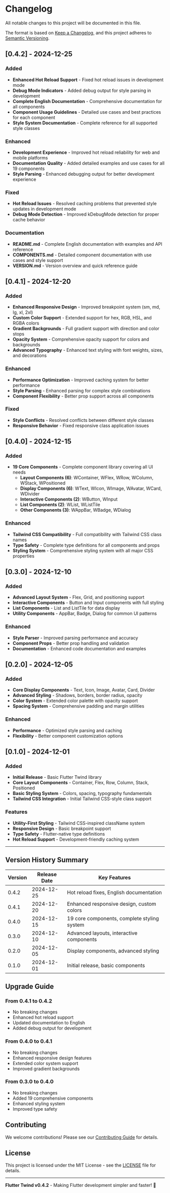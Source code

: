 # Changelog

All notable changes to this project will be documented in this file.

The format is based on [Keep a Changelog](https://keepachangelog.com/en/1.0.0/),
and this project adheres to [Semantic Versioning](https://semver.org/spec/v2.0.0.html).

## [0.4.2] - 2024-12-25

### Added
- **Enhanced Hot Reload Support** - Fixed hot reload issues in development mode
- **Debug Mode Indicators** - Added debug output for style parsing in development
- **Complete English Documentation** - Comprehensive documentation for all components
- **Component Usage Guidelines** - Detailed use cases and best practices for each component
- **Style System Documentation** - Complete reference for all supported style classes

### Enhanced
- **Development Experience** - Improved hot reload reliability for web and mobile platforms
- **Documentation Quality** - Added detailed examples and use cases for all 19 components
- **Style Parsing** - Enhanced debugging output for better development experience

### Fixed
- **Hot Reload Issues** - Resolved caching problems that prevented style updates in development mode
- **Debug Mode Detection** - Improved kDebugMode detection for proper cache behavior

### Documentation
- **README.md** - Complete English documentation with examples and API reference
- **COMPONENTS.md** - Detailed component documentation with use cases and style support
- **VERSION.md** - Version overview and quick reference guide

## [0.4.1] - 2024-12-20

### Added
- **Enhanced Responsive Design** - Improved breakpoint system (sm, md, lg, xl, 2xl)
- **Custom Color Support** - Extended support for hex, RGB, HSL, and RGBA colors
- **Gradient Backgrounds** - Full gradient support with direction and color stops
- **Opacity System** - Comprehensive opacity support for colors and backgrounds
- **Advanced Typography** - Enhanced text styling with font weights, sizes, and decorations

### Enhanced
- **Performance Optimization** - Improved caching system for better performance
- **Style Parsing** - Enhanced parsing for complex style combinations
- **Component Flexibility** - Better prop support across all components

### Fixed
- **Style Conflicts** - Resolved conflicts between different style classes
- **Responsive Behavior** - Fixed responsive class application issues

## [0.4.0] - 2024-12-15

### Added
- **19 Core Components** - Complete component library covering all UI needs
  - **Layout Components (6)**: WContainer, WFlex, WRow, WColumn, WStack, WPositioned
  - **Display Components (6)**: WText, WIcon, WImage, WAvatar, WCard, WDivider
  - **Interactive Components (2)**: WButton, WInput
  - **List Components (2)**: WList, WListTile
  - **Other Components (3)**: WAppBar, WBadge, WDialog

### Enhanced
- **Tailwind CSS Compatibility** - Full compatibility with Tailwind CSS class names
- **Type Safety** - Complete type definitions for all components and props
- **Styling System** - Comprehensive styling system with all major CSS properties

## [0.3.0] - 2024-12-10

### Added
- **Advanced Layout System** - Flex, Grid, and positioning support
- **Interactive Components** - Button and Input components with full styling
- **List Components** - List and ListTile for data display
- **Utility Components** - AppBar, Badge, Dialog for common UI patterns

### Enhanced
- **Style Parser** - Improved parsing performance and accuracy
- **Component Props** - Better prop handling and validation
- **Documentation** - Enhanced code documentation and examples

## [0.2.0] - 2024-12-05

### Added
- **Core Display Components** - Text, Icon, Image, Avatar, Card, Divider
- **Advanced Styling** - Shadows, borders, border radius, opacity
- **Color System** - Extended color palette with opacity support
- **Spacing System** - Comprehensive padding and margin utilities

### Enhanced
- **Performance** - Optimized style parsing and caching
- **Flexibility** - Better component customization options

## [0.1.0] - 2024-12-01

### Added
- **Initial Release** - Basic Flutter Twind library
- **Core Layout Components** - Container, Flex, Row, Column, Stack, Positioned
- **Basic Styling System** - Colors, spacing, typography fundamentals
- **Tailwind CSS Integration** - Initial Tailwind CSS-style class support

### Features
- **Utility-First Styling** - Tailwind CSS-inspired className system
- **Responsive Design** - Basic breakpoint support
- **Type Safety** - Flutter-native type definitions
- **Hot Reload Support** - Development-friendly caching system

---

## Version History Summary

| Version | Release Date | Key Features |
|---------|--------------|--------------|
| 0.4.2   | 2024-12-25   | Hot reload fixes, English documentation |
| 0.4.1   | 2024-12-20   | Enhanced responsive design, custom colors |
| 0.4.0   | 2024-12-15   | 19 core components, complete styling system |
| 0.3.0   | 2024-12-10   | Advanced layouts, interactive components |
| 0.2.0   | 2024-12-05   | Display components, advanced styling |
| 0.1.0   | 2024-12-01   | Initial release, basic components |

## Upgrade Guide

### From 0.4.1 to 0.4.2
- No breaking changes
- Enhanced hot reload support
- Updated documentation to English
- Added debug output for development

### From 0.4.0 to 0.4.1
- No breaking changes
- Enhanced responsive design features
- Extended color system support
- Improved gradient backgrounds

### From 0.3.0 to 0.4.0
- No breaking changes
- Added 19 comprehensive components
- Enhanced styling system
- Improved type safety

## Contributing

We welcome contributions! Please see our [Contributing Guide](CONTRIBUTING.md) for details.

## License

This project is licensed under the MIT License - see the [LICENSE](LICENSE) file for details.

---

**Flutter Twind v0.4.2** - Making Flutter development simpler and faster! 🚀